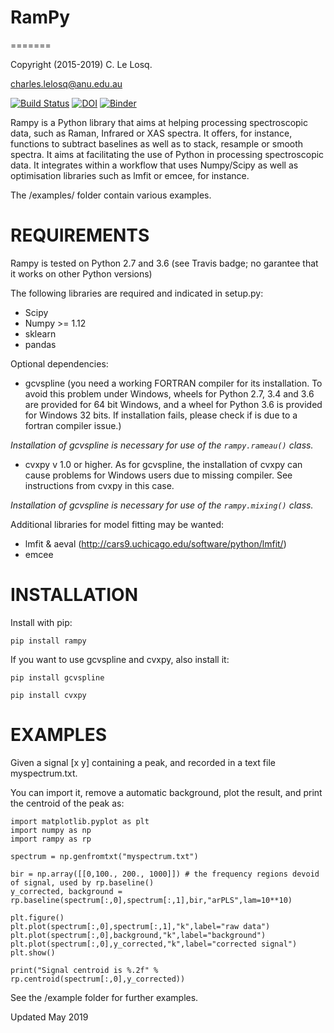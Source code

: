 # RamPy
=======

Copyright (2015-2019) C. Le Losq.

charles.lelosq@anu.edu.au

[![Build Status](https://travis-ci.org/charlesll/rampy.svg?branch=master)](https://travis-ci.org/charlesll/rampy) [![DOI](https://zenodo.org/badge/DOI/10.5281/zenodo.1168729.svg)](https://doi.org/10.5281/zenodo.1168729) [![Binder](https://mybinder.org/badge_logo.svg)](https://mybinder.org/v2/gh/ACAVJW4H/rampy.git/master)

Rampy is a Python library that aims at helping processing spectroscopic data, such as Raman, Infrared or XAS spectra. It offers, for instance, functions to subtract baselines as well as to stack, resample or smooth spectra. It aims at facilitating the use of Python in processing spectroscopic data. It integrates within a workflow that uses Numpy/Scipy as well as optimisation libraries such as lmfit or emcee, for instance.

The /examples/ folder contain various examples.

# REQUIREMENTS

Rampy is tested on Python 2.7 and 3.6 (see Travis badge; no garantee that it works on other Python versions)

The following libraries are required and indicated in setup.py:

- Scipy
- Numpy >= 1.12
- sklearn
- pandas

Optional dependencies:

- gcvspline (you need a working FORTRAN compiler for its installation. To avoid this problem under Windows, wheels for Python 2.7, 3.4 and 3.6 are provided for 64 bit Windows, and a wheel for Python 3.6 is provided for Windows 32 bits. If installation fails, please check if is due to a fortran compiler issue.)

*Installation of gcvspline is necessary for use of the `rampy.rameau()` class.*

- cvxpy v 1.0 or higher. As for gcvspline, the installation of cvxpy can cause problems for Windows users due to missing compiler. See instructions from cvxpy in this case.

*Installation of gcvspline is necessary for use of the `rampy.mixing()` class.*

Additional libraries for model fitting may be wanted:

- lmfit & aeval (http://cars9.uchicago.edu/software/python/lmfit/)
- emcee

# INSTALLATION

Install with pip:

  `pip install rampy`

If you want to use gcvspline and cvxpy, also install it:

  `pip install gcvspline`

  `pip install cvxpy`

# EXAMPLES

Given a signal [x y] containing a peak, and recorded in a text file myspectrum.txt.

You can import it, remove a automatic background, plot the result, and print the centroid of the peak as:

```
import matplotlib.pyplot as plt
import numpy as np
import rampy as rp

spectrum = np.genfromtxt("myspectrum.txt")

bir = np.array([[0,100., 200., 1000]]) # the frequency regions devoid of signal, used by rp.baseline()
y_corrected, background = rp.baseline(spectrum[:,0],spectrum[:,1],bir,"arPLS",lam=10**10)

plt.figure()
plt.plot(spectrum[:,0],spectrum[:,1],"k",label="raw data")
plt.plot(spectrum[:,0],background,"k",label="background")
plt.plot(spectrum[:,0],y_corrected,"k",label="corrected signal")
plt.show()

print("Signal centroid is %.2f" % rp.centroid(spectrum[:,0],y_corrected))
```

See the /example folder for further examples.

Updated May 2019
